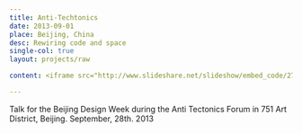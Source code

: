 ```yaml
---
title: Anti-Techtonics
date: 2013-09-01
place: Beijing, China
desc: Rewiring code and space
single-col: true
layout: projects/raw

content: <iframe src="http://www.slideshare.net/slideshow/embed_code/27285399" width="470" height="380" frameborder="0" marginwidth="0" marginheight="0" scrolling="no" style="border:1px solid #CCC; border-width:1px 1px 0; margin-bottom:5px; max-width: 100%;" allowfullscreen> </iframe>

---
```


Talk for the Beijing Design Week during the Anti Tectonics Forum in 751 Art District, Beijing.
September, 28th. 2013
